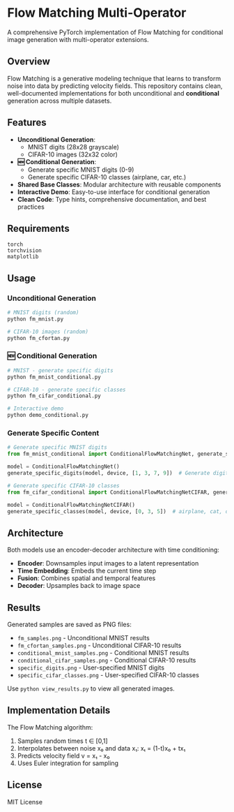 # Flow Matching Multi-Operator

A comprehensive PyTorch implementation of Flow Matching for conditional image generation with multi-operator extensions.

## Overview

Flow Matching is a generative modeling technique that learns to transform noise into data by predicting velocity fields. This repository contains clean, well-documented implementations for both unconditional and **conditional** generation across multiple datasets.

## Features

- **Unconditional Generation**: 
  - MNIST digits (28x28 grayscale)
  - CIFAR-10 images (32x32 color)
- **🆕 Conditional Generation**: 
  - Generate specific MNIST digits (0-9)
  - Generate specific CIFAR-10 classes (airplane, car, etc.)
- **Shared Base Classes**: Modular architecture with reusable components
- **Interactive Demo**: Easy-to-use interface for conditional generation
- **Clean Code**: Type hints, comprehensive documentation, and best practices

## Requirements

```
torch
torchvision
matplotlib
```

## Usage

### Unconditional Generation
```bash
# MNIST digits (random)
python fm_mnist.py

# CIFAR-10 images (random)
python fm_cfortan.py
```

### 🆕 Conditional Generation
```bash
# MNIST - generate specific digits
python fm_mnist_conditional.py

# CIFAR-10 - generate specific classes
python fm_cifar_conditional.py

# Interactive demo
python demo_conditional.py
```

### Generate Specific Content
```python
# Generate specific MNIST digits
from fm_mnist_conditional import ConditionalFlowMatchingNet, generate_specific_digits

model = ConditionalFlowMatchingNet()
generate_specific_digits(model, device, [1, 3, 7, 9])  # Generate digits 1, 3, 7, 9

# Generate specific CIFAR-10 classes  
from fm_cifar_conditional import ConditionalFlowMatchingNetCIFAR, generate_specific_classes

model = ConditionalFlowMatchingNetCIFAR()
generate_specific_classes(model, device, [0, 3, 5])  # airplane, cat, dog
```

## Architecture

Both models use an encoder-decoder architecture with time conditioning:
- **Encoder**: Downsamples input images to a latent representation
- **Time Embedding**: Embeds the current time step
- **Fusion**: Combines spatial and temporal features
- **Decoder**: Upsamples back to image space

## Results

Generated samples are saved as PNG files:
- `fm_samples.png` - Unconditional MNIST results
- `fm_cfortan_samples.png` - Unconditional CIFAR-10 results
- `conditional_mnist_samples.png` - Conditional MNIST results
- `conditional_cifar_samples.png` - Conditional CIFAR-10 results
- `specific_digits.png` - User-specified MNIST digits
- `specific_cifar_classes.png` - User-specified CIFAR-10 classes

Use `python view_results.py` to view all generated images.

## Implementation Details

The Flow Matching algorithm:
1. Samples random times t ∈ [0,1]
2. Interpolates between noise x₀ and data x₁: xₜ = (1-t)x₀ + tx₁
3. Predicts velocity field v = x₁ - x₀
4. Uses Euler integration for sampling

## License

MIT License